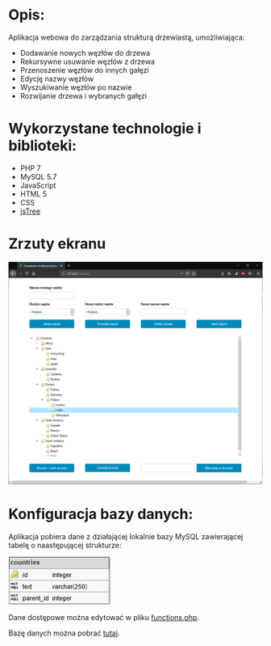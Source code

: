 # Opis:

Aplikacja webowa do zarządzania strukturą drzewiastą, umożliwiająca:

- Dodawanie nowych węzłów do drzewa
- Rekursywne usuwanie węzłów z drzewa
- Przenoszenie węzłów do innych gałęzi
- Edycję nazwy węzłów
- Wyszukiwanie węzłów po nazwie
- Rozwijanie drzewa i wybranych gałęzi

# Wykorzystane technologie i biblioteki:

- PHP 7
- MySQL 5.7
- JavaScript
- HTML 5
- CSS
- [jsTree](https://www.jstree.com/)

# Zrzuty ekranu

![Alt text](/screenshots/1.png?raw=true "Optional Title")

# Konfiguracja bazy danych:

Aplikacja pobiera dane z działającej lokalnie bazy MySQL zawierającej tabelę o naastępującej strukturze:

<img src="images/table.jpg">

Dane dostępowe można edytować w pliku [functions.php](functions.php).

Bazę danych można pobrać [tutaj](countries.sql).
